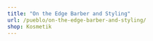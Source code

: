 ```yaml
---
title: "On the Edge Barber and Styling"
url: /pueblo/on-the-edge-barber-and-styling/
shop: Kosmetik
---
```


